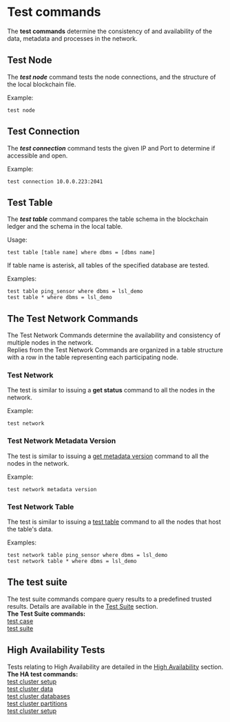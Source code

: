 # Test commands

The **test commands** determine the consistency of and availability of the data, metadata and processes in the network.


## Test Node
The ***test node*** command tests the node connections, and the structure of the local blockchain file.

Example:
```anylog
test node
```

## Test Connection
The ***test connection*** command tests the given IP and Port to determine if accessible and open.

Example:
```anylog
test connection 10.0.0.223:2041
```

## Test Table
The ***test table*** command compares the table schema in the blockchain ledger and the schema in the local table.  

Usage:  
```anylog
test table [table name] where dbms = [dbms name]
```
If table name is asterisk, all tables of the specified database are tested.
  
Examples:
```anylog
test table ping_sensor where dbms = lsl_demo
test table * where dbms = lsl_demo
```

## The Test Network Commands

The Test Network Commands determine the availability and consistency of multiple nodes in the network.  
Replies from the Test Network Commands are organized in a table structure with a row in the table representing each participating node.

### Test Network

The test is similar to issuing a **get status** command to all the nodes in the network.
   
Example:
```anylog
test network
```

### Test Network Metadata Version

The test is similar to issuing a [get metadata version](background%20processes.md#synchronizer-status) command to all the nodes in the network.
   
Example:
```anylog
test network metadata version
```

### Test Network Table

The test is similar to issuing a [test table](#test-table) command to all the nodes that host the table's data.

Examples:
```anylog
test network table ping_sensor where dbms = lsl_demo
test network table * where dbms = lsl_demo
```

## The test suite
The test suite commands compare query results to a predefined trusted results. Details are available in the 
[Test Suite](test%20suites.md#the-test-suite) section.  
**The Test Suite commands:**   
[test case](test%20suites.md#the-test-case-command)  
[test suite](est%20suites.md#the-test-suite-command)  

## High Availability Tests
Tests relating to High Availability are detailed in the [High Availability](high%20availability.md#high-availability-ha) section.  
**The HA test commands:**  
[test cluster setup](high%20availability.md#testing-the-node-configuration-for-ha)    
[test cluster data](high%20availability.md#cluster-synchronization-status)  
[test cluster databases](high%20availability.md#cluster-databases)  
[test cluster partitions](high%20availability.md#cluster-databases)  
[test cluster setup](high%20availability.md#testing-the-node-configuration-for-ha)  


